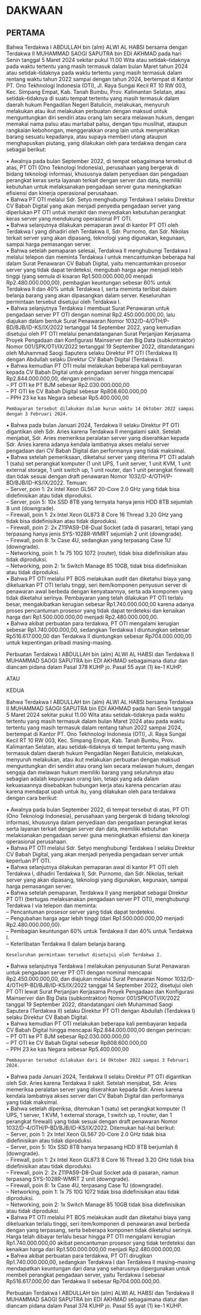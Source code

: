 # DAKWAAN

## PERTAMA

Bahwa Terdakwa I ABDULLAH bin (alm) ALWI AL HABSI bersama dengan Terdakwa II MUHAMMAD SAOGI SAPUTRA bin EDI AKHMAD pada hari Senin tanggal 5 Maret 2024 sekitar pukul 11.00 Wita atau setidak–tidaknya pada waktu tertentu yang masih termasuk dalam bulan Maret tahun 2024 atau setidak–tidaknya pada waktu tertentu yang masih termasuk dalam rentang waktu tahun 2022 sampai dengan tahun 2024, bertempat di Kantor PT. Ono Tekhnologi Indonesia (OTI), Jl. Raya Sungai Kecil RT 10 RW 003, Kec. Simpang Empat, Kab. Tanah Bumbu, Prov. Kalimantan Selatan, atau setidak–tidaknya di suatu tempat tertentu yang masih termasuk dalam daerah hukum Pengadilan Negeri Batulicin, melakukan, menyuruh melakukan atau ikut melakukan perbuatan dengan maksud untuk menguntungkan diri sendiri atau orang lain secara melawan hukum, dengan memakai nama palsu atau martabat palsu, dengan tipu muslihat, ataupun rangkaian kebohongan, menggerakkan orang lain untuk menyerahkan barang sesuatu kepadanya, atau supaya memberi utang ataupun menghapuskan piutang, yang dilakukan oleh para terdakwa dengan cara sebagai berikut:

• Awalnya pada bulan September 2022, di tempat sebagaimana tersebut di atas, PT OTI (Ono Teknologi Indonesia), perusahaan yang bergerak di bidang teknologi informasi, khususnya dalam penyediaan dan pengadaan perangkat keras serta layanan terkait dengan server dan data, memiliki kebutuhan untuk melaksanakan pengadaan server guna meningkatkan efisiensi dan kinerja operasional perusahaan.  
• Bahwa PT OTI melalui Sdr. Setyo menghubungi Terdakwa I selaku Direktur CV Babah Digital yang akan menjadi penyedia pengadaan server yang diperlukan PT OTI untuk merakit dan menyediakan kebutuhan perangkat keras server yang mendukung operasional PT OTI.  
• Bahwa selanjutnya dilakukan pemaparan awal di kantor PT OTI oleh Terdakwa I yang dihadiri oleh Terdakwa II, Sdr. Purnomo, dan Sdr. Nikolas terkait server yang akan dipasang, teknologi yang digunakan, kegunaan, sampai harga pemasangan server.  
• Bahwa setelah pemaparan selesai, Terdakwa II menghubungi Terdakwa I melalui telepon dan meminta Terdakwa I untuk mencantumkan beberapa hal dalam Surat Penawaran CV Babah Digital, yaitu mencantumkan prosesor server yang tidak dapat terdeteksi, mengubah harga agar menjadi lebih tinggi (yang semula di kisaran Rp1.500.000.000,00 menjadi Rp2.480.000.000,00), pembagian keuntungan sebesar 60% untuk Terdakwa II dan 40% untuk Terdakwa I, serta meminta terlibat dalam belanja barang yang akan dipasangkan dalam server. Keseluruhan permintaan tersebut disetujui oleh Terdakwa I.  
• Bahwa selanjutnya Terdakwa I membuat Surat Penawaran untuk pengadaan server PT OTI dengan nominal Rp2.450.000.000,00, lalu diajukan dalam bentuk Surat Penawaran Nomor 1032/D-4/OTH/P-BD/BJB/ID-KS/IX/2022 tertanggal 14 September 2022, yang kemudian disetujui oleh PT OTI melalui penandatanganan Surat Perjanjian Kerjasama Proyek Pengadaan dan Konfigurasi Mainserver dan Big Data (subkontraktor) Nomor 001/SPK/OTI/IX/2022 tertanggal 19 September 2022, ditandatangani oleh Muhammad Saogi Saputera selaku Direktur PT OTI (Terdakwa II) dengan Abdullah selaku Direktur CV Babah Digital (Terdakwa I).  
• Bahwa kemudian PT OTI mulai melakukan beberapa kali pembayaran kepada CV Babah Digital untuk pengadaan server hingga mencapai Rp2.844.000.000,00, dengan perincian:  
    – PT OTI ke PT BJM sebesar Rp2.030.000.000,00  
    – PT OTI ke CV Babah Digital sebesar Rp808.600.000,00  
    – PPH 23 ke kas Negara sebesar Rp5.400.000,00  

    Pembayaran tersebut dilakukan dalam kurun waktu 14 Oktober 2022 sampai dengan 3 Februari 2024.  
• Bahwa pada bulan Januari 2024, Terdakwa II selaku Direktur PT OTI digantikan oleh Sdr. Aries karena Terdakwa II mengalami sakit. Setelah menjabat, Sdr. Aries memeriksa peralatan server yang diserahkan kepada Sdr. Anies karena adanya kendala lambatnya akses melalui server pengadaan dari CV Babah Digital dan performanya yang tidak maksimal.  
• Bahwa setelah pemeriksaan, diketahui server yang diterima PT OTI adalah 1 (satu) set perangkat komputer (1 unit UPS, 1 unit server, 1 unit KVM, 1 unit external storage, 1 unit switch up, 1 unit router, dan 1 unit perangkat firewall) dan tidak sesuai dengan draft penawaran Nomor 1032/D-4/OTH/P-BD/BJB/ID-KS/IX/2022. Temuan:  
    – Server, poin 1: 2x Intel Xeon GL567 20-Core 2.0 GHz yang tidak bisa didefinisikan atau tidak diproduksi.  
    – Server, poin 5: 10x SSD 8TB yang ternyata hanya jenis HDD 8TB sejumlah 8 unit (downgrade).  
    – Firewall, poin 1: 2x Intel Xeon GL873 8 Core 16 Thread 3.20 GHz yang tidak bisa didefinisikan atau tidak diproduksi.  
    – Firewall, poin 2: 2x Z11PAS9-D8-Dual Socket (ada di pasaran), tetapi yang terpasang hanya jenis SYS-1028R-WMRT sejumlah 2 unit (downgrade).  
    – Firewall, poin 8: 1x Case 4U, sedangkan yang terpasang Case 1U (downgrade).  
    – Networking, poin 1: 1x 75 10G 1072 (router), tidak bisa didefinisikan atau tidak diproduksi.  
    – Networking, poin 2: 1x Switch Manage 85 10GB, tidak bisa didefinisikan atau tidak diproduksi.  
• Bahwa PT OTI melalui PT BOS melakukan audit dan diketahui biaya yang dikeluarkan PT OTI terlalu tinggi, seri item/komponen penyusun server di penawaran awal berbeda dengan kenyataannya, serta ada komponen yang tidak diketahui serinya. Pembayaran yang telah dilakukan PT OTI terlalu besar, mengakibatkan kerugian sebesar Rp1.740.000.000,00 karena adanya proses pencantuman prosesor yang tidak dapat terdeteksi dan kenaikan harga dari Rp1.500.000.000,00 menjadi Rp2.480.000.000,00.  
• Bahwa akibat perbuatan para terdakwa, PT OTI mengalami kerugian sebesar Rp1.740.000.000,00, sedangkan Terdakwa I diuntungkan sebesar Rp516.617.000,00 dan Terdakwa II diuntungkan sebesar Rp704.000.000,00 untuk kepentingan pribadi masing-masing.  

Perbuatan Terdakwa I ABDULLAH bin (alm) ALWI AL HABSI dan Terdakwa II MUHAMMAD SAOGI SAPUTRA bin EDI AKHMAD sebagaimana diatur dan diancam pidana dalam Pasal 378 KUHP jo. Pasal 55 ayat (1) ke-1 KUHP.

ATAU

KEDUA

Bahwa Terdakwa I ABDULLAH bin (alm) ALWI AL HABSI bersama Terdakwa II MUHAMMAD SAOGI SAPUTRA bin EDI AKHMAD pada hari Senin tanggal 5 Maret 2024 sekitar pukul 11.00 Wita atau setidak–tidaknya pada waktu tertentu yang masih termasuk dalam bulan Maret 2024 atau pada waktu tertentu yang masih termasuk dalam rentang tahun 2022 sampai 2024, bertempat di Kantor PT. Ono Tekhnologi Indonesia (OTI), Jl. Raya Sungai Kecil RT 10 RW 003, Kec. Simpang Empat, Kab. Tanah Bumbu, Prov. Kalimantan Selatan, atau setidak–tidaknya di tempat tertentu yang masih termasuk dalam daerah hukum Pengadilan Negeri Batulicin, melakukan, menyuruh melakukan, atau ikut melakukan perbuatan dengan maksud menguntungkan diri sendiri atau orang lain secara melawan hukum, dengan sengaja dan melawan hukum memiliki barang yang seluruhnya atau sebagian adalah kepunyaan orang lain, tetapi yang ada dalam kekuasaannya disebabkan hubungan kerja atau karena pencarian atau karena mendapat upah untuk itu, yang dilakukan oleh para terdakwa dengan cara berikut:

• Awalnya pada bulan September 2022, di tempat tersebut di atas, PT OTI (Ono Teknologi Indonesia), perusahaan yang bergerak di bidang teknologi informasi, khususnya dalam penyediaan dan pengadaan perangkat keras serta layanan terkait dengan server dan data, memiliki kebutuhan melaksanakan pengadaan server guna meningkatkan efisiensi dan kinerja operasional perusahaan.  
• Bahwa PT OTI melalui Sdr. Setyo menghubungi Terdakwa I selaku Direktur CV Babah Digital, yang akan menjadi penyedia pengadaan server untuk keperluan PT OTI.  
• Bahwa selanjutnya dilakukan pemaparan awal di kantor PT OTI oleh Terdakwa I, dihadiri Terdakwa II, Sdr. Purnomo, dan Sdr. Nikolas, terkait server yang akan dipasang, teknologi yang digunakan, kegunaan, sampai harga pemasangan server.  
• Bahwa setelah pemaparan, Terdakwa II yang menjabat sebagai Direktur PT OTI (bertugas melaksanakan pengadaan server PT OTI), menghubungi Terdakwa I via telepon dan meminta:  
    – Pencantuman prosesor server yang tidak dapat terdeteksi.  
    – Pengubahan harga agar lebih tinggi (dari Rp1.500.000.000,00 menjadi Rp2.480.000.000,00).  
    – Pembagian keuntungan 60% untuk Terdakwa II dan 40% untuk Terdakwa I.  
    – Keterlibatan Terdakwa II dalam belanja barang.  

    Keseluruhan permintaan tersebut disetujui oleh Terdakwa I.  
• Bahwa selanjutnya Terdakwa I melakukan penyusunan Surat Penawaran untuk pengadaan server PT OTI dengan nominal mencapai Rp2.450.000.000,00, dan diajukan melalui Surat Penawaran Nomor 1032/D-4/OTH/P-BD/BJB/ID-KS/IX/2022 tanggal 14 September 2022, disetujui oleh PT OTI lewat Surat Perjanjian Kerjasama Proyek Pengadaan dan Konfigurasi Mainserver dan Big Data (subkontraktor) Nomor 001/SPK/OTI/IX/2022 tanggal 19 September 2022, ditandatangani oleh Muhammad Saogi Saputera (Terdakwa II) selaku Direktur PT OTI dengan Abdullah (Terdakwa I) selaku Direktur CV Babah Digital.  
• Bahwa kemudian PT OTI melakukan beberapa kali pembayaran kepada CV Babah Digital hingga mencapai Rp2.844.000.000,00 dengan perincian:  
    – PT OTI ke PT BJM sebesar Rp2.030.000.000,00  
    – PT OTI ke CV Babah Digital sebesar Rp808.600.000,00  
    – PPH 23 ke kas Negara sebesar Rp5.400.000,00  

    Pembayaran tersebut dilakukan dari 14 Oktober 2022 sampai 3 Februari 2024.  
• Bahwa pada Januari 2024, Terdakwa II selaku Direktur PT OTI digantikan oleh Sdr. Aries karena Terdakwa II sakit. Setelah menjabat, Sdr. Aries memeriksa peralatan server yang diserahkan kepada Sdr. Anies karena kendala lambatnya akses server dari CV Babah Digital dan performanya yang tidak maksimal.  
• Bahwa setelah diperiksa, ditemukan 1 (satu) set perangkat komputer (1 UPS, 1 server, 1 KVM, 1 external storage, 1 switch up, 1 router, dan 1 perangkat firewall) yang tidak sesuai dengan draft penawaran Nomor 1032/D-4/OTH/P-BD/BJB/ID-KS/IX/2022. Ditemukan hal-hal berikut:  
    – Server, poin 1: 2x Intel Xeon GL567 20-Core 2.0 GHz tidak bisa didefinisikan atau tidak diproduksi.  
    – Server, poin 5: 10x SSD 8TB hanya terpasang HDD 8TB berjumlah 8 (downgrade).  
    – Firewall, poin 1: 2x Intel Xeon GL873 8 Core 16 Thread 3.20 GHz tidak bisa didefinisikan atau tidak diproduksi.  
    – Firewall, poin 2: 2x Z11PAS9-D8-Dual Socket ada di pasaran, namun terpasang SYS-1028R-WMRT 2 unit (downgrade).  
    – Firewall, poin 8: 1x Case 4U, terpasang Case 1U (downgrade).  
    – Networking, poin 1: 1x 75 10G 1072 tidak bisa didefinisikan atau tidak diproduksi.  
    – Networking, poin 2: 1x Switch Manage 85 10GB tidak bisa didefinisikan atau tidak diproduksi.  
• Bahwa PT OTI melalui PT BOS melakukan audit dan diketahui biaya yang dikeluarkan terlalu tinggi, seri item/komponen di penawaran awal berbeda dengan yang terpasang, serta beberapa komponen tidak diketahui serinya. Harga telah dibayar terlalu besar hingga PT OTI mengalami kerugian Rp1.740.000.000,00 akibat pencantuman prosesor yang tidak terdeteksi dan kenaikan harga dari Rp1.500.000.000,00 menjadi Rp2.480.000.000,00.  
• Bahwa akibat perbuatan para terdakwa, PT OTI dirugikan Rp1.740.000.000,00, sedangkan Terdakwa I dan Terdakwa II masing–masing mendapatkan keuntungan dari dana yang seharusnya dipergunakan untuk membeli perangkat pengadaan server, yaitu Terdakwa I sebesar Rp516.617.000,00 dan Terdakwa II sebesar Rp704.000.000,00.  

Perbuatan Terdakwa I ABDULLAH bin (alm) ALWI AL HABSI dan Terdakwa II MUHAMMAD SAOGI SAPUTRA bin EDI AKHMAD sebagaimana diatur dan diancam pidana dalam Pasal 374 KUHP jo. Pasal 55 ayat (1) ke-1 KUHP.